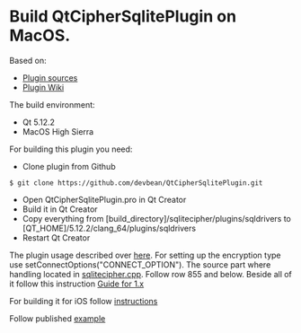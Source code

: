 # Build QtCipherSqlitePlugin on MacOS.

Based on:

* [Plugin sources](https://github.com/devbean/QtCipherSqlitePlugin)
* [Plugin Wiki](https://github.com/devbean/QtCipherSqlitePlugin/wiki)

The build environment:

* Qt 5.12.2
* MacOS High Sierra 

For building this plugin you need:

* Clone plugin from Github
```console
$ git clone https://github.com/devbean/QtCipherSqlitePlugin.git
```
* Open QtCipherSqlitePlugin.pro in Qt Creator
* Build it in Qt Creator
* Copy everything from [build_directory]/sqlitecipher/plugins/sqldrivers to [QT_HOME]/5.12.2/clang_64/plugins/sqldrivers
* Restart Qt Creator

The plugin usage described over [here](https://github.com/devbean/QtCipherSqlitePlugin/wiki/How-to-use). For setting up the encryption type use setConnectOptions("CONNECT_OPTION"). The  source part where handling located in [sqlitecipher.cpp](https://github.com/devbean/QtCipherSqlitePlugin/blob/master/sqlitecipher/sqlitecipher.cpp). Follow row 855 and below. Beside all of it follow this instruction [Guide for 1.x](https://github.com/devbean/QtCipherSqlitePlugin/wiki/Guide-for-1.x#set-default-cipher)

For building it for iOS follow [instructions](https://github.com/devbean/QtCipherSqlitePlugin/wiki/Plugin-for-iOS)

Follow published [example](https://github.com/ArboreusSystems/arboreus_examples/tree/master/qt/UsingQtCipherSqlitePlugin)
